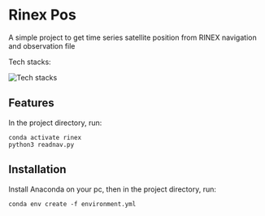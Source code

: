 # Rinex Pos

A simple project to get time series satellite position from RINEX navigation and observation file

Tech stacks:

![Tech stacks](https://skillicons.dev/icons?i=python,anaconda)

## Features

In the project directory, run:

```
conda activate rinex
python3 readnav.py
```

## Installation

Install Anaconda on your pc, then in the project directory, run:

```
conda env create -f environment.yml
```